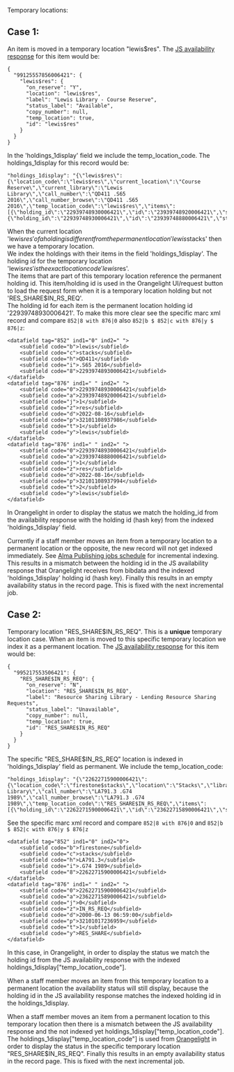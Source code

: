 Temporary locations:

## Case 1:  
An item is moved in a temporary location "lewis$res". The [JS availability response](https://bibdata.princeton.edu/bibliographic/availability.json?deep=true&bib_ids=99125557856006421) for this item would be: 
```
{
  "99125557856006421": {
    "lewis$res": {
      "on_reserve": "Y",
      "location": "lewis$res",
      "label": "Lewis Library - Course Reserve",
      "status_label": "Available",
      "copy_number": null,
      "temp_location": true,
      "id": "lewis$res"
    }
  }
}
```
In the 'holdings_1display' field we include the temp_location_code. The holdings_1display for this record would be:
```
"holdings_1display": "{\"lewis$res\":{\"location_code\":\"lewis$res\",\"current_location\":\"Course Reserve\",\"current_library\":\"Lewis Library\",\"call_number\":\"QD411 .S65 2016\",\"call_number_browse\":\"QD411 .S65 2016\",\"temp_location_code\":\"lewis$res\",\"items\":[{\"holding_id\":\"22939748930006421\",\"id\":\"23939748920006421\",\"status_at_load\":\"1\",\"barcode\":\"32101108937986\",\"copy_number\":\"1\"},{\"holding_id\":\"22939748930006421\",\"id\":\"23939748880006421\",\"status_at_load\":\"1\",\"barcode\":\"32101108937994\",\"copy_number\":\"2\"}]}}"
```
When the current location 'lewis$res' of a holding is different from the permanent location 'lewis$stacks' then we have a temporary location.  
We index the holdings with their items in the field 'holdings_1display'. The holding id for the temporary location 'lewis$res' is the exact location code 'lewis$res'.  
The items that are part of this temporary location reference the permanent holding id. This item/holding id is used in the Orangelight UI/request button to load the request form when it is a temporary location holding but not 'RES_SHARE$IN_RS_REQ'.  
The holding id for each item is the permanent location holding id '22939748930006421'. To make this more clear see the specific marc xml record and compare `852|8 with 876|0` also `852|b $ 852|c with 876|y $ 876|z`: 
```
<datafield tag="852" ind1="0" ind2=" ">
    <subfield code="b">lewis</subfield>
    <subfield code="c">stacks</subfield>
    <subfield code="h">QD411</subfield>
    <subfield code="i">.S65 2016</subfield>
    <subfield code="8">22939748930006421</subfield>
</datafield>
<datafield tag="876" ind1=" " ind2=" ">
    <subfield code="0">22939748930006421</subfield>
    <subfield code="a">23939748920006421</subfield>
    <subfield code="j">1</subfield>
    <subfield code="z">res</subfield>
    <subfield code="d">2022-08-16</subfield>
    <subfield code="p">32101108937986</subfield>
    <subfield code="t">1</subfield>
    <subfield code="y">lewis</subfield>
</datafield>
<datafield tag="876" ind1=" " ind2=" ">
    <subfield code="0">22939748930006421</subfield>
    <subfield code="a">23939748880006421</subfield>
    <subfield code="j">1</subfield>
    <subfield code="z">res</subfield>
    <subfield code="d">2022-08-16</subfield>
    <subfield code="p">32101108937994</subfield>
    <subfield code="t">2</subfield>
    <subfield code="y">lewis</subfield>
</datafield>
```
In Orangelight in order to display the status we match the holding_id from the availability response with the holding id (hash key) from the indexed 'holdings_1display' field.  

Currently if a staff member moves an item from a temporary location to a permanent location or the opposite, the new record will not get indexed immediately. See [Alma Publishing jobs schedule](https://github.com/pulibrary/bibdata/blob/main/docs/alma_publishing_jobs_schedule.md) for incremental indexing. This results in a mismatch between the holding id in the JS availability response that Orangelight receives from bibdata and the indexed 'holdings_1display' holding id (hash key). Finally this results in an empty availability status in the record page. This is fixed with the next incremental job.

## Case 2: 

Temporary location "RES_SHARE$IN_RS_REQ". This is a **unique** temporary location case.
When an item is moved to this specific temporary location we index it as a permanent location. The [JS availability response](https://bibdata.princeton.edu/bibliographic/availability.json?deep=true&bib_ids=995217553506421) for this item would be:  
```
{
  "995217553506421": {
    "RES_SHARE$IN_RS_REQ": {
      "on_reserve": "N",
      "location": "RES_SHARE$IN_RS_REQ",
      "label": "Resource Sharing Library - Lending Resource Sharing Requests",
      "status_label": "Unavailable",
      "copy_number": null,
      "temp_location": true,
      "id": "RES_SHARE$IN_RS_REQ"
    }
  }
}
```
The specific "RES_SHARE$IN_RS_REQ" location is indexed in 'holdings_1display' field as permanent. We include the temp_location_code:
```
"holdings_1display": "{\"22622715900006421\":{\"location_code\":\"firestone$stacks\",\"location\":\"Stacks\",\"library\":\"Firestone Library\",\"call_number\":\"LA791.3 .G74 1989\",\"call_number_browse\":\"LA791.3 .G74 1989\",\"temp_location_code\":\"RES_SHARE$IN_RS_REQ\",\"items\":[{\"holding_id\":\"22622715900006421\",\"id\":\"23622715890006421\",\"status_at_load\":\"0\",\"barcode\":\"32101017236959\",\"copy_number\":\"1\"}]}}"
```

See the specific marc xml record and compare `852|8 with 876|0` and `852|b $ 852|c with 876|y $ 876|z` 
```
<datafield tag="852" ind1="0" ind2="0">
    <subfield code="b">firestone</subfield>
    <subfield code="c">stacks</subfield>
    <subfield code="h">LA791.3</subfield>
    <subfield code="i">.G74 1989</subfield>
    <subfield code="8">22622715900006421</subfield>
</datafield>
<datafield tag="876" ind1=" " ind2=" ">
    <subfield code="0">22622715900006421</subfield>
    <subfield code="a">23622715890006421</subfield>
    <subfield code="j">0</subfield>
    <subfield code="z">IN_RS_REQ</subfield>
    <subfield code="d">2000-06-13 06:59:00</subfield>
    <subfield code="p">32101017236959</subfield>
    <subfield code="t">1</subfield>
    <subfield code="y">RES_SHARE</subfield>
</datafield>
```
In this case, in Orangelight, in order to display the status we match the holding id from the JS availability response with the indexed holdings_1display["temp_location_code"].  

When a staff member moves an item from this temporary location to a permanent location the availability status will still display, because the holding id in the JS availability response matches the indexed holding id in the holdings_1display.

When a staff member moves an item from a permanent location to this temporary location then there is a mismatch between the JS availability response and the not indexed yet holdings_1display["temp_location_code"]. The holdings_1display["temp_location_code"] is used from [Orangelight](https://github.com/pulibrary/orangelight) in order to display the status in the specific temporary location "RES_SHARE$IN_RS_REQ". Finally this results in an empty availability status in the record page. This is fixed with the next incremental job.
